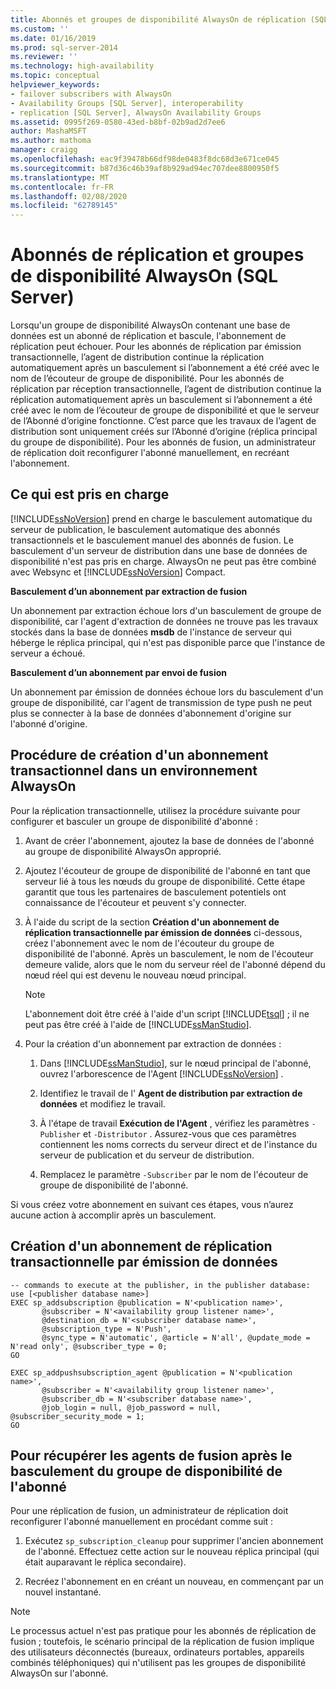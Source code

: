 ```yaml
---
title: Abonnés et groupes de disponibilité AlwaysOn de réplication (SQL Server) | Microsoft Docs
ms.custom: ''
ms.date: 01/16/2019
ms.prod: sql-server-2014
ms.reviewer: ''
ms.technology: high-availability
ms.topic: conceptual
helpviewer_keywords:
- failover subscribers with AlwaysOn
- Availability Groups [SQL Server], interoperability
- replication [SQL Server], AlwaysOn Availability Groups
ms.assetid: 0995f269-0580-43ed-b8bf-02b9ad2d7ee6
author: MashaMSFT
ms.author: mathoma
manager: craigg
ms.openlocfilehash: eac9f39478b66df98de0483f8dc68d3e671ce045
ms.sourcegitcommit: b87d36c46b39af8b929ad94ec707dee8800950f5
ms.translationtype: MT
ms.contentlocale: fr-FR
ms.lasthandoff: 02/08/2020
ms.locfileid: "62789145"
---
```

# <a name="replication-subscribers-and-alwayson-availability-groups-sql-server"></a>Abonnés de réplication et groupes de disponibilité AlwaysOn (SQL Server)
  Lorsqu'un groupe de disponibilité AlwaysOn contenant une base de données est un abonné de réplication et bascule, l'abonnement de réplication peut échouer. Pour les abonnés de réplication par émission transactionnelle, l’agent de distribution continue la réplication automatiquement après un basculement si l’abonnement a été créé avec le nom de l’écouteur de groupe de disponibilité. Pour les abonnés de réplication par réception transactionnelle, l’agent de distribution continue la réplication automatiquement après un basculement si l’abonnement a été créé avec le nom de l’écouteur de groupe de disponibilité et que le serveur de l’Abonné d’origine fonctionne. C’est parce que les travaux de l’agent de distribution sont uniquement créés sur l’Abonné d’origine (réplica principal du groupe de disponibilité). Pour les abonnés de fusion, un administrateur de réplication doit reconfigurer l'abonné manuellement, en recréant l'abonnement.  
  
## <a name="what-is-supported"></a>Ce qui est pris en charge  
 
  [!INCLUDE[ssNoVersion](../../../includes/ssnoversion-md.md)] prend en charge le basculement automatique du serveur de publication, le basculement automatique des abonnés transactionnels et le basculement manuel des abonnés de fusion. Le basculement d'un serveur de distribution dans une base de données de disponibilité n'est pas pris en charge. AlwaysOn ne peut pas être combiné avec Websync et [!INCLUDE[ssNoVersion](../../../includes/ssnoversion-md.md)] Compact.  
  
 **Basculement d’un abonnement par extraction de fusion**  
  
 Un abonnement par extraction échoue lors d'un basculement de groupe de disponibilité, car l'agent d'extraction de données ne trouve pas les travaux stockés dans la base de données **msdb** de l'instance de serveur qui héberge le réplica principal, qui n'est pas disponible parce que l'instance de serveur a échoué.  
  
 **Basculement d’un abonnement par envoi de fusion**  
  
 Un abonnement par émission de données échoue lors du basculement d'un groupe de disponibilité, car l'agent de transmission de type push ne peut plus se connecter à la base de données d'abonnement d'origine sur l'abonné d'origine.  
  
## <a name="how-to-create-transactional-subscription-in-an-alwayson-environment"></a>Procédure de création d'un abonnement transactionnel dans un environnement AlwaysOn  
 Pour la réplication transactionnelle, utilisez la procédure suivante pour configurer et basculer un groupe de disponibilité d'abonné :  
  
1.  Avant de créer l'abonnement, ajoutez la base de données de l'abonné au groupe de disponibilité AlwaysOn approprié.  
  
2.  Ajoutez l'écouteur de groupe de disponibilité de l'abonné en tant que serveur lié à tous les nœuds du groupe de disponibilité. Cette étape garantit que tous les partenaires de basculement potentiels ont connaissance de l'écouteur et peuvent s'y connecter.  
  
3.  À l'aide du script de la section **Création d'un abonnement de réplication transactionnelle par émission de données** ci-dessous, créez l'abonnement avec le nom de l'écouteur du groupe de disponibilité de l'abonné. Après un basculement, le nom de l'écouteur demeure valide, alors que le nom du serveur réel de l'abonné dépend du nœud réel qui est devenu le nouveau nœud principal.  
  
    > [!NOTE]  
    >  L'abonnement doit être créé à l'aide d'un script [!INCLUDE[tsql](../../../includes/tsql-md.md)] ; il ne peut pas être créé à l'aide de [!INCLUDE[ssManStudio](../../../includes/ssmanstudio-md.md)].  
  
4.  Pour la création d'un abonnement par extraction de données :  
  
    1.  Dans [!INCLUDE[ssManStudio](../../../includes/ssmanstudio-md.md)], sur le nœud principal de l'abonné, ouvrez l'arborescence de l'Agent [!INCLUDE[ssNoVersion](../../../includes/ssnoversion-md.md)] .  
  
    2.  Identifiez le travail de l' **Agent de distribution par extraction de données** et modifiez le travail.  
  
    3.  À l'étape de travail **Exécution de l'Agent** , vérifiez les paramètres `-Publisher` et `-Distributor` . Assurez-vous que ces paramètres contiennent les noms corrects du serveur direct et de l'instance du serveur de publication et du serveur de distribution.  
  
    4.  Remplacez le paramètre `-Subscriber` par le nom de l'écouteur de groupe de disponibilité de l'abonné.  
  
 Si vous créez votre abonnement en suivant ces étapes, vous n’aurez aucune action à accomplir après un basculement.  
  
## <a name="creating-a-transactional-replication-push-subscription"></a>Création d'un abonnement de réplication transactionnelle par émission de données  
  
```  
-- commands to execute at the publisher, in the publisher database:  
use [<publisher database name>]  
EXEC sp_addsubscription @publication = N'<publication name>',   
       @subscriber = N'<availability group listener name>',   
       @destination_db = N'<subscriber database name>',   
       @subscription_type = N'Push',   
       @sync_type = N'automatic', @article = N'all', @update_mode = N'read only', @subscriber_type = 0;  
GO  
  
EXEC sp_addpushsubscription_agent @publication = N'<publication name>',   
       @subscriber = N'<availability group listener name>',   
       @subscriber_db = N'<subscriber database name>',   
       @job_login = null, @job_password = null, @subscriber_security_mode = 1;  
GO  
```  
  
## <a name="to-resume-the-merge-agents-after-the-availability-group-of-the-subscriber-fails-over"></a>Pour récupérer les agents de fusion après le basculement du groupe de disponibilité de l'abonné  
 Pour une réplication de fusion, un administrateur de réplication doit reconfigurer l'abonné manuellement en procédant comme suit :  
  
1.  Exécutez `sp_subscription_cleanup` pour supprimer l'ancien abonnement de l'abonné. Effectuez cette action sur le nouveau réplica principal (qui était auparavant le réplica secondaire).  
  
2.  Recréez l'abonnement en en créant un nouveau, en commençant par un nouvel instantané.  
  
> [!NOTE]  
>  Le processus actuel n'est pas pratique pour les abonnés de réplication de fusion ; toutefois, le scénario principal de la réplication de fusion implique des utilisateurs déconnectés (bureaux, ordinateurs portables, appareils combinés téléphoniques) qui n'utilisent pas les groupes de disponibilité AlwaysOn sur l'abonné.  
  
  
